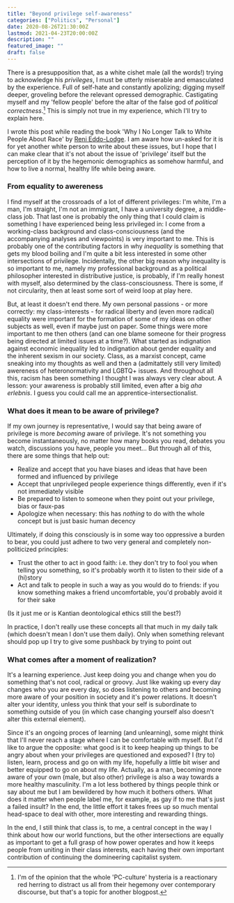 ```yaml
---
title: "Beyond privilege self-awareness"
categories: ["Politics", "Personal"]
date: 2020-08-26T21:30:00Z
lastmod: 2021-04-23T20:00:00Z
description: ""
featured_image: ""
draft: false
---
```

There is a presupposition that, as a white cishet male (all the words!) trying to acknowledge his *privileges*, I must be utterly miserable and emasculated by the experience. Full of self-hate and constantly apolizing; digging myself deeper, groveling before the relevant opressed demographic. Castigating myself and my 'fellow people' before the altar of the false god of *political correctness*.[^*] This is simply not true in my experience, which I'll try to explain here.

<!--more-->

I wrote this post while reading the book 'Why I No Longer Talk to White People About Race' by [Reni Eddo-Lodge](https://en.wikipedia.org/wiki/Reni_Eddo-Lodge). I am aware how un-asked for it is for yet another white person to write about these issues, but I hope that I can make clear that it's not about the issue of 'privilege' itself but the perception of it by the hegemonic demographics as somehow harmful, and how to live a normal, healthy life while being aware.

### From equality to awereness
I find myself at the crossroads of a lot of different privileges: I'm white, I'm a man, I'm straight, I'm not an immigrant, I have a university degree, a middle-class job. That last one is probably the only thing that I could claim is something I have experienced being less privileged in: I come from a working-class background and class-consciousness (and the accompanying analyses and viewpoints) is very important to me. This is probably one of the contributing factors in why *inequality* is something that gets my blood boiling and I'm quite a bit less interested in some other intersections of privilege. Incidentally, the other big reason why inequality is so important to me, namely my professional background as a political philosopher interested in distributive justice, is probably, if I'm really honest with myself, also determined by the class-consciousness. There is some, if not circularity, then at least some sort of weird loop at play here.

But, at least it doesn't end there. My own personal passions - or more correctly: my class-interests - for radical liberty and (even more radical) equality were important for the formation of some of my ideas on other subjects as well, even if maybe just on paper. Some things were more important to me then others (and can one blame someone for their progress being directed at limited issues at a time?). What started as indignation against economic inequality led to indignation about gender equality and the inherent sexism in our society. Class, as a marxist concept, came sneaking into my thoughts as well and then a (admitattely still very limited) awereness of heteronormativity and LGBTQ+ issues. And throughout all this, racism has been something I thought I was always very clear about. A lesson: your awareness is probably still limited, even after a big *aha erlebnis*. I guess you could call me an apprentice-intersectionalist.

### What does it mean to be aware of privilege?
If my own journey is representative, I would say that being aware of privilege is more *becoming* aware of privilege. It's not something you become instantaneously, no matter how many books you read, debates you watch, discussions you have, people you meet... But through all of this, there are some things that help out:

* Realize and accept that you have biases and ideas that have been formed and influenced by privilege
* Accept that unprivileged people experience things differently, even if it's not immediately visible
* Be prepared to listen to someone when they point out your privilege, bias or faux-pas
* Apologize when necessary: this has *nothing* to do with the whole concept but is just basic human decency

Ultimately, if doing this consciously is in some way too oppressive a burden to bear, you could just adhere to two very general and completely non-politicized principles:

* Trust the other to act in good faith: i.e. they don't try to fool you when telling you something, so it's probably worth it to listen to their side of a (hi)story
* Act and talk to people in such a way as you would do to friends: if you know something makes a friend uncomfortable, you'd probably avoid it for their sake

(Is it just me or is Kantian deontological ethics still the best?)

In practice, I don't really use these concepts all that much in my daily talk (which doesn't mean I don't use them daily). Only when something relevant should pop up I try to give some pushback by trying to point out 

### What comes after a moment of realization?
It's a learning experience. Just keep doing you and change when you do something that's not cool, radical or groovy. Just like waking up every day changes who you are every day, so does listening to others and becoming more aware of your position in society and it's power relations. It doesn't alter your identity, unless you think that your self is subordinate to something outside of you (in which case changing yourself also doesn't alter this external element).

Since it's an ongoing proces of learning (and unlearning), some might think that I'll never reach a stage where I can be comfortable with myself. But I'd like to argue the opposite: what good is it to keep heaping up things to be angry about when your privileges are questioned and exposed? I (try to) listen, learn, process and go on with my life, hopefully a little bit wiser and better equipped to go on about my life. Actually, as a man, becoming more aware of your own (male, but also other) privilege is also a way towards a more healthy masculinity. I'm a lot less bothered by things people think or say about me but I am bewildered by how much it bothers others. What does it matter when people label me, for example, as gay if to me that's just a failed insult? In the end, the little effort it takes frees up so much mental head-space to deal with other, more interesting and rewarding things.

In the end, I still think that class is, to me, a central concept in the way I think about how our world functions, but the other intersections are equally as important to get a full grasp of how power operates and how it keeps people from uniting in their class interests, each having their own important contribution of continuing the domineering capitalist system.

[^*]: I'm of the opinion that the whole 'PC-culture' hysteria is a reactionary red herring to distract us all from their hegemony over contemporary discourse, but that's a topic for another blogpost.
